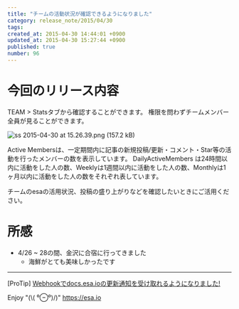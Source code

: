 ```yaml
---
title: "チームの活動状況が確認できるようになりました"
category: release_note/2015/04/30
tags: 
created_at: 2015-04-30 14:44:01 +0900
updated_at: 2015-04-30 15:27:44 +0900
published: true
number: 96
---
```


# 今回のリリース内容


TEAM > Statsタブから確認することができます。
権限を問わずチームメンバー全員が見ることができます。


![ss 2015-04-30 at 15.26.39.png (157.2 kB)](https://img.esa.io/uploads/production/attachments/105/2015/04/30/1/c31a10c3-be3e-4964-abb1-6ed014d2c1c3.png)


Active Membersは、一定期間内に記事の新規投稿/更新・コメント・Star等の活動を行ったメンバーの数を表示しています。
DailyActiveMembers は24時間以内に活動をした人の数、Weeklyは1週間以内に活動をした人の数、Monthlyは1ヶ月以内に活動をした人の数をそれぞれ表しています。

チームのesaの活用状況、投稿の盛り上がりなどを確認したいときにご活用ください。

# 所感
- 4/26 ~ 28の間、金沢に合宿に行ってきました
    - 海鮮がとても美味しかったです

---
[ProTip] [Webhookでdocs.esa.ioの更新通知を受け取れるようになりました!](/posts/73) 

Enjoy "(\\( ⁰⊖⁰)/)"
https://esa.io

